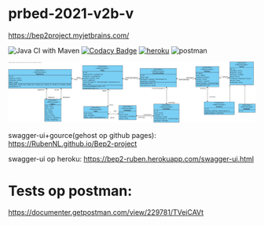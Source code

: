 # prbed-2021-v2b-v

https://bep2project.myjetbrains.com/

![Java CI with Maven](https://github.com/RubenNL/Bep2-project/workflows/Java%20CI%20with%20Maven/badge.svg)
[![Codacy Badge](https://api.codacy.com/project/badge/Grade/f985aa30cf4b4986bf750b0008e7d8d3)](https://app.codacy.com/gh/RubenNL/Bep2-project?utm_source=github.com&utm_medium=referral&utm_content=RubenNL/Bep2-project&utm_campaign=Badge_Grade)
[![heroku](http://heroku-shields.herokuapp.com/bep2-ruben)](https://bep2-ruben.herokuapp.com)
![postman](https://github.com/RubenNL/Bep2-project/workflows/postman/badge.svg)

![domeinmodel](https://github.com/RubenNL/Bep2-project/blob/master/class-diagram-iteratie3.jpg "domeinmodel")

swagger-ui+gource(gehost op github pages): https://RubenNL.github.io/Bep2-project

swagger-ui op heroku: https://bep2-ruben.herokuapp.com/swagger-ui.html

# Tests op postman:

https://documenter.getpostman.com/view/229781/TVeiCAVt
